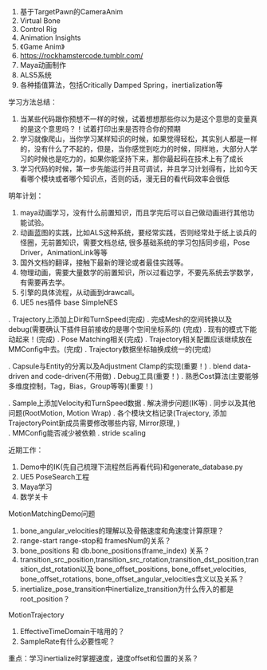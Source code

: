 1. 基于TargetPawn的CameraAnim
2. Virtual Bone
3. Control Rig
4. Animation Insights
5. 《Game Anim》
6. https://rockhamstercode.tumblr.com/
7. Maya动画制作
8. ALS5系统
9. 各种插值算法，包括Critically Damped Spring，inertialization等


学习方法总结：
1. 当某些代码跟你预想不一样的时候，试着想想那些你以为是这个意思的变量真的是这个意思吗？！试着打印出来是否符合你的预期
2. 学习就像爬山，当你学习某样知识的时候，如果觉得轻松，其实别人都是一样的，没有什么了不起的，但是，当你感觉到吃力的时候，同样地，大部分人学习的时候也是吃力的，如果你能坚持下来，那你最起码在技术上有了成长
3. 学习代码的时候，第一步先能运行并且可调试，并且学习计划得有，比如今天看哪个模块或者哪个知识点，否则的话，漫无目的看代码效率会很低


明年计划：
1. maya动画学习，没有什么前置知识，而且学完后可以自己做动画进行其他功能试验。
2. 动画蓝图的实践，比如ALS这种系统，要经常实践，否则经常处于纸上谈兵的怪圈，无前置知识，需要文档总结, 很多基础系统的学习包括同步组，Pose Driver，AnimationLink等等
3. 国外文档的翻译，接触下最新的理论或者最佳实践等。
4. 物理动画，需要大量数学的前置知识，所以过看边学，不要先系统去学数学，有需要再去学。
5. 引擎的具体流程，从动画到drawcall。
6. UE5 nes插件 base SimpleNES







. Trajectory上添加上Dir和TurnSpeed(完成)
. 完成Mesh的空间转换以及debug(需要确认下插件目前接收的是哪个空间坐标系的) (完成)
. 现有的模式下能动起来！(完成)
. Pose Matching相关(完成)
. Trajectory相关配置应该继续放在MMConfig中去。(完成)
. Trajectory数据坐标轴换成统一的(完成)






. Capsule与Entity的分离以及Adjustment Clamp的实现(重要！)
. blend data-driven and code-driven(不用做)
. Debug工具(重要！)
. 熟悉Cost算法(主要能够多维度控制，Tag，Bias，Group等等)(重要！)

. Sample上添加Velocity和TurnSpeed数据
. 解决滑步问题(IK等)
. 同步以及其他问题(RootMotion, Motion Wrap)
. 各个模块文档记录(Trajectory, 添加TrajectoryPoint新成员需要修改哪些内容, Mirror原理, )  
. MMConfig能否减少被依赖
. stride scaling


近期工作：
1. Demo中的IK(先自己梳理下流程然后再看代码)和generate_database.py
2. UE5 PoseSearch工程
3. Maya学习
4. 数学关卡


MotionMatchingDemo问题
1. bone_angular_velocities的理解以及骨骼速度和角速度计算原理？
2. range-start range-stop和 framesNum的关系？
3. bone_positions 和 db.bone_positions(frame_index) 关系？
4. transition_src_position,transition_src_rotation,transition_dst_position,transition_dst_rotation以及
   bone_offset_positions, bone_offset_velocities, bone_offset_rotations, bone_offset_angular_velocities含义以及关系？
5. inertialize_pose_transition中inertialize_transition为什么传入的都是root_position？

MotionTrajectory
1. EffectiveTimeDomain干啥用的？
2. SampleRate有什么必要性呢？

重点：学习inertialize时掌握速度，速度offset和位置的关系？